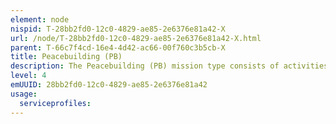 ```yaml
---
element: node
nispid: T-28bb2fd0-12c0-4829-ae85-2e6376e81a42-X
url: /node/T-28bb2fd0-12c0-4829-ae85-2e6376e81a42-X.html
parent: T-66c7f4cd-16e4-4d42-ac66-00f760c3b5cb-X
title: Peacebuilding (PB)
description: The Peacebuilding (PB) mission type consists of activities that support political, economic, military, and social measures through comprehensive approaches and that are aimed at strengthening political settlements of a conflict. Thus, for a society to regenerate and become self-sustaining, it must address the constituents of a functioning society. Peacebuilding includes mechanisms to identify and support structures that will consolidate peace, foster a sense of confidence and well-being, and support economic reconstruction. Peacebuilding therefore requires the commitment of political, humanitarian and development resources to a long-term political process.
level: 4
emUUID: 28bb2fd0-12c0-4829-ae85-2e6376e81a42
usage:
  serviceprofiles:
---
```

